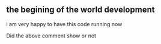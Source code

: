 ## the begining of the world development

i am very happy to have this code running now 
<!-- this is an inline comment -->
Did the above comment show or not